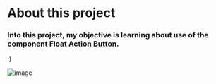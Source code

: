 # About this project

### Into this project, my objective is learning about use of the component Float Action Button.

 :)

![image](https://user-images.githubusercontent.com/72364037/172077024-e54b917e-28b7-43b7-a3c2-25f1835020e4.png)
